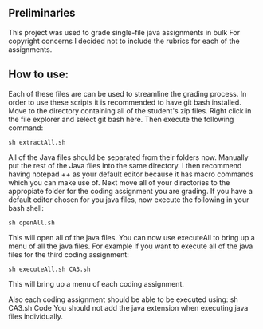 ## Preliminaries
This project was used to grade single-file java assignments in bulk
For copyright concerns I decided not to include the rubrics for each of the assignments. 

## How to use:

Each of these files are can be used to streamline the grading process. In 
order to use these scripts it is recommended to have git bash installed. 
Move to the directory containing all of the student's zip files. Right click 
in the file explorer and select git bash here. Then execute the following 
command:

```
sh extractAll.sh
```
All of the Java files should be separated from their folders now. Manually put
the rest of the Java files into the same directory. I then recommend having 
notepad ++ as your default editor because it has macro commands which you can 
make use of. Next move all of your directories to the appropiate folder 
for the coding assignment you are grading. If you have a default editor 
chosen for you java files, now execute the following in your bash shell:

```
sh openAll.sh
```

This will open all of the java files. 
You can now use executeAll to bring up a  menu of all the java files. For 
example if you want to execute all of the java files for the third coding
assignment:
```
sh executeAll.sh CA3.sh
```

This will bring up a menu of each coding assignment. 

Also each coding assignment should be able to be executed using:
sh CA3.sh Code 
You should not add the java extension when executing java files individually.
